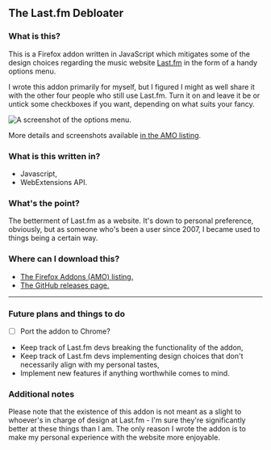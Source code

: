 ## The Last.fm Debloater
### What is this?
This is a Firefox addon written in JavaScript which mitigates some of the design choices regarding the music website [Last.fm](https://www.last.fm/) in the form of a handy options menu.

I wrote this addon primarily for myself, but I figured I might as well share it with the other four people who still use Last.fm. Turn it on and leave it be or untick some checkboxes if you want, depending on what suits your fancy.

![A screenshot of the options menu.](https://addons.cdn.mozilla.net/user-media/previews/thumbs/221/221925.png?modified=1562435915)

More details and screenshots available [in the AMO listing](https://addons.mozilla.org/en-US/firefox/addon/the-last-fm-debloater/).

### What is this written in?
- Javascript,
- WebExtensions API.

### What's the point?
The betterment of Last.fm as a website. It's down to personal preference, obviously, but as someone who's been a user since 2007, I became used to things being a certain way.

### Where can I download this?
- [The Firefox Addons (AMO) listing.](https://addons.mozilla.org/en-US/firefox/addon/the-last-fm-debloater/)
- [The GitHub releases page.](https://github.com/rowrawer/lastfm-debloater/releases)

---

### Future plans and things to do
- [ ] Port the addon to Chrome?
- Keep track of Last.fm devs breaking the functionality of the addon,
- Keep track of Last.fm devs implementing design choices that don't necessarily align with my personal tastes,
- Implement new features if anything worthwhile comes to mind.


### Additional notes
Please note that the existence of this addon is not meant as a slight to whoever's in charge of design at Last.fm - I'm sure they're significantly better at these things than I am. The only reason I wrote the addon is to make my personal experience with the website more enjoyable.
